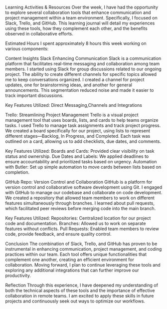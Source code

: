 Learning Activities & Resources
Over the week, I have had the opportunity to explore several collaboration tools that enhance communication and project management within a team environment. Specifically, I focused on Slack, Trello, and GitHub. This learning journal will detail my experiences using these tools, how they complement each other, and the benefits observed in collaborative efforts.

Estimated Hours
I spent approximately 8 hours this week working on various components:

Content Insights
Slack
Enhancing Communication
Slack is a communication platform that facilitates real-time messaging and collaboration among team members. 
I started using Slack for group discussions related to our ongoing project. The ability to create different channels for specific topics allowed me to keep conversations organized. I created a channel for project updates, one for brainstorming ideas, and another for general announcements. This segmentation reduced noise and made it easier to track important discussions.

Key Features Utilized:
Direct Messaging,Channels and Integrations

Trello: Streamlining Project Management
Trello is a visual project management tool that uses boards, lists, and cards to help teams organize tasks.
I used Trello to manage task assignments and track project progress. We created a board specifically for our project, using lists to represent different stages—Backlog, In Progress, and Completed. Each task was outlined on a card, allowing us to add checklists, due dates, and comments.

Key Features Utilized:
Boards and Cards: Provided clear visibility on task status and ownership.
Due Dates and Labels: We applied deadlines to ensure accountability and prioritized tasks based on urgency.
Automation with Butler: Set up simple automation to move cards between lists based on completion.

GitHub Repo: Version Control and Collaboration
GitHub is a platform for version control and collaborative software development using Git.
I engaged with GitHub to manage our codebase and collaborate on code development. We created a repository that allowed team members to work on different features simultaneously through branches. I learned about pull requests, which facilitated peer reviews before merging code into the main branch.

Key Features Utilized:
Repositories: Centralized location for our project code and documentation.
Branches: Allowed us to work on separate features without conflicts.
Pull Requests: Enabled team members to review code, provide feedback, and ensure quality control.

Conclusion
The combination of Slack, Trello, and GitHub has proven to be instrumental in enhancing communication, project management, and coding practices within our team. Each tool offers unique functionalities that complement one another, creating an efficient environment for collaboration. Moving forward, I plan to continue leveraging these tools and exploring any additional integrations that can further improve our productivity.

Reflection
Through this experience, I have deepened my understanding of both the technical aspects of these tools and the importance of effective collaboration in remote teams. I am excited to apply these skills in future projects and continuously seek out ways to optimize our workflows.
